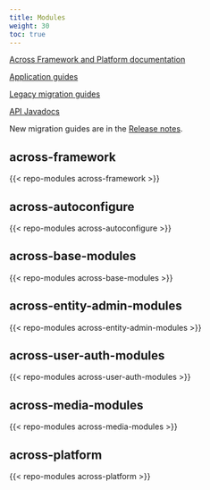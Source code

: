 ```yaml
---
title: Modules
weight: 30
toc: true
---
```


[Across Framework and Platform documentation](https://foreach-across.github.io/ref-docs-5/)

[Application guides](https://foreach-across.github.io/ref-docs-5/guides/)

[Legacy migration guides](https://foreach-across.github.io/ref-docs-5/migration/)

[API Javadocs](https://foreach-across.github.io/api-docs-5/)

New migration guides are in the [Release notes](/release-notes).


## across-framework

{{< repo-modules across-framework >}}


## across-autoconfigure

{{< repo-modules across-autoconfigure >}}


## across-base-modules

{{< repo-modules across-base-modules >}}


## across-entity-admin-modules

{{< repo-modules across-entity-admin-modules >}}


## across-user-auth-modules

{{< repo-modules across-user-auth-modules >}}


## across-media-modules

{{< repo-modules across-media-modules >}}


## across-platform

{{< repo-modules across-platform >}}
